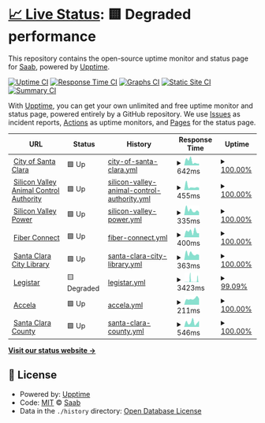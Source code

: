 # [📈 Live Status](https://touzesabine.github.io/uppdownn): <!--live status--> **🟨 Degraded performance**

This repository contains the open-source uptime monitor and status page for [Saab](https://touzesabine.github.io/uppdownn), powered by [Upptime](https://github.com/upptime/upptime).

[![Uptime CI](https://github.com/touzesabine/uppdownn/workflows/Uptime%20CI/badge.svg)](https://github.com/touzesabine/uppdownn/actions?query=workflow%3A%22Uptime+CI%22)
[![Response Time CI](https://github.com/touzesabine/uppdownn/workflows/Response%20Time%20CI/badge.svg)](https://github.com/touzesabine/uppdownn/actions?query=workflow%3A%22Response+Time+CI%22)
[![Graphs CI](https://github.com/touzesabine/uppdownn/workflows/Graphs%20CI/badge.svg)](https://github.com/touzesabine/uppdownn/actions?query=workflow%3A%22Graphs+CI%22)
[![Static Site CI](https://github.com/touzesabine/uppdownn/workflows/Static%20Site%20CI/badge.svg)](https://github.com/touzesabine/uppdownn/actions?query=workflow%3A%22Static+Site+CI%22)
[![Summary CI](https://github.com/touzesabine/uppdownn/workflows/Summary%20CI/badge.svg)](https://github.com/touzesabine/uppdownn/actions?query=workflow%3A%22Summary+CI%22)

With [Upptime](https://upptime.js.org), you can get your own unlimited and free uptime monitor and status page, powered entirely by a GitHub repository. We use [Issues](https://github.com/touzesabine/uppdownn/issues) as incident reports, [Actions](https://github.com/touzesabine/uppdownn/actions) as uptime monitors, and [Pages](https://touzesabine.github.io/uppdownn) for the status page.

<!--start: status pages-->
<!-- This summary is generated by Upptime (https://github.com/upptime/upptime) -->
<!-- Do not edit this manually, your changes will be overwritten -->
<!-- prettier-ignore -->
| URL | Status | History | Response Time | Uptime |
| --- | ------ | ------- | ------------- | ------ |
| <img alt="" src="https://icons.duckduckgo.com/ip3/www.santaclaraca.gov.ico" height="13"> [City of Santa Clara](https://www.santaclaraca.gov) | 🟩 Up | [city-of-santa-clara.yml](https://github.com/touzesabine/uppdownn/commits/HEAD/history/city-of-santa-clara.yml) | <details><summary><img alt="Response time graph" src="./graphs/city-of-santa-clara/response-time-week.png" height="20"> 642ms</summary><br><a href="https://touzesabine.github.io/uppdownn/history/city-of-santa-clara"><img alt="Response time 660" src="https://img.shields.io/endpoint?url=https%3A%2F%2Fraw.githubusercontent.com%2Ftouzesabine%2Fuppdownn%2FHEAD%2Fapi%2Fcity-of-santa-clara%2Fresponse-time.json"></a><br><a href="https://touzesabine.github.io/uppdownn/history/city-of-santa-clara"><img alt="24-hour response time 275" src="https://img.shields.io/endpoint?url=https%3A%2F%2Fraw.githubusercontent.com%2Ftouzesabine%2Fuppdownn%2FHEAD%2Fapi%2Fcity-of-santa-clara%2Fresponse-time-day.json"></a><br><a href="https://touzesabine.github.io/uppdownn/history/city-of-santa-clara"><img alt="7-day response time 642" src="https://img.shields.io/endpoint?url=https%3A%2F%2Fraw.githubusercontent.com%2Ftouzesabine%2Fuppdownn%2FHEAD%2Fapi%2Fcity-of-santa-clara%2Fresponse-time-week.json"></a><br><a href="https://touzesabine.github.io/uppdownn/history/city-of-santa-clara"><img alt="30-day response time 505" src="https://img.shields.io/endpoint?url=https%3A%2F%2Fraw.githubusercontent.com%2Ftouzesabine%2Fuppdownn%2FHEAD%2Fapi%2Fcity-of-santa-clara%2Fresponse-time-month.json"></a><br><a href="https://touzesabine.github.io/uppdownn/history/city-of-santa-clara"><img alt="1-year response time 643" src="https://img.shields.io/endpoint?url=https%3A%2F%2Fraw.githubusercontent.com%2Ftouzesabine%2Fuppdownn%2FHEAD%2Fapi%2Fcity-of-santa-clara%2Fresponse-time-year.json"></a></details> | <details><summary><a href="https://touzesabine.github.io/uppdownn/history/city-of-santa-clara">100.00%</a></summary><a href="https://touzesabine.github.io/uppdownn/history/city-of-santa-clara"><img alt="All-time uptime 95.75%" src="https://img.shields.io/endpoint?url=https%3A%2F%2Fraw.githubusercontent.com%2Ftouzesabine%2Fuppdownn%2FHEAD%2Fapi%2Fcity-of-santa-clara%2Fuptime.json"></a><br><a href="https://touzesabine.github.io/uppdownn/history/city-of-santa-clara"><img alt="24-hour uptime 100.00%" src="https://img.shields.io/endpoint?url=https%3A%2F%2Fraw.githubusercontent.com%2Ftouzesabine%2Fuppdownn%2FHEAD%2Fapi%2Fcity-of-santa-clara%2Fuptime-day.json"></a><br><a href="https://touzesabine.github.io/uppdownn/history/city-of-santa-clara"><img alt="7-day uptime 100.00%" src="https://img.shields.io/endpoint?url=https%3A%2F%2Fraw.githubusercontent.com%2Ftouzesabine%2Fuppdownn%2FHEAD%2Fapi%2Fcity-of-santa-clara%2Fuptime-week.json"></a><br><a href="https://touzesabine.github.io/uppdownn/history/city-of-santa-clara"><img alt="30-day uptime 95.01%" src="https://img.shields.io/endpoint?url=https%3A%2F%2Fraw.githubusercontent.com%2Ftouzesabine%2Fuppdownn%2FHEAD%2Fapi%2Fcity-of-santa-clara%2Fuptime-month.json"></a><br><a href="https://touzesabine.github.io/uppdownn/history/city-of-santa-clara"><img alt="1-year uptime 93.38%" src="https://img.shields.io/endpoint?url=https%3A%2F%2Fraw.githubusercontent.com%2Ftouzesabine%2Fuppdownn%2FHEAD%2Fapi%2Fcity-of-santa-clara%2Fuptime-year.json"></a></details>
| <img alt="" src="https://icons.duckduckgo.com/ip3/www.svaca.com.ico" height="13"> [Silicon Valley Animal Control Authority](https://www.svaca.com) | 🟩 Up | [silicon-valley-animal-control-authority.yml](https://github.com/touzesabine/uppdownn/commits/HEAD/history/silicon-valley-animal-control-authority.yml) | <details><summary><img alt="Response time graph" src="./graphs/silicon-valley-animal-control-authority/response-time-week.png" height="20"> 455ms</summary><br><a href="https://touzesabine.github.io/uppdownn/history/silicon-valley-animal-control-authority"><img alt="Response time 679" src="https://img.shields.io/endpoint?url=https%3A%2F%2Fraw.githubusercontent.com%2Ftouzesabine%2Fuppdownn%2FHEAD%2Fapi%2Fsilicon-valley-animal-control-authority%2Fresponse-time.json"></a><br><a href="https://touzesabine.github.io/uppdownn/history/silicon-valley-animal-control-authority"><img alt="24-hour response time 306" src="https://img.shields.io/endpoint?url=https%3A%2F%2Fraw.githubusercontent.com%2Ftouzesabine%2Fuppdownn%2FHEAD%2Fapi%2Fsilicon-valley-animal-control-authority%2Fresponse-time-day.json"></a><br><a href="https://touzesabine.github.io/uppdownn/history/silicon-valley-animal-control-authority"><img alt="7-day response time 455" src="https://img.shields.io/endpoint?url=https%3A%2F%2Fraw.githubusercontent.com%2Ftouzesabine%2Fuppdownn%2FHEAD%2Fapi%2Fsilicon-valley-animal-control-authority%2Fresponse-time-week.json"></a><br><a href="https://touzesabine.github.io/uppdownn/history/silicon-valley-animal-control-authority"><img alt="30-day response time 499" src="https://img.shields.io/endpoint?url=https%3A%2F%2Fraw.githubusercontent.com%2Ftouzesabine%2Fuppdownn%2FHEAD%2Fapi%2Fsilicon-valley-animal-control-authority%2Fresponse-time-month.json"></a><br><a href="https://touzesabine.github.io/uppdownn/history/silicon-valley-animal-control-authority"><img alt="1-year response time 668" src="https://img.shields.io/endpoint?url=https%3A%2F%2Fraw.githubusercontent.com%2Ftouzesabine%2Fuppdownn%2FHEAD%2Fapi%2Fsilicon-valley-animal-control-authority%2Fresponse-time-year.json"></a></details> | <details><summary><a href="https://touzesabine.github.io/uppdownn/history/silicon-valley-animal-control-authority">100.00%</a></summary><a href="https://touzesabine.github.io/uppdownn/history/silicon-valley-animal-control-authority"><img alt="All-time uptime 95.74%" src="https://img.shields.io/endpoint?url=https%3A%2F%2Fraw.githubusercontent.com%2Ftouzesabine%2Fuppdownn%2FHEAD%2Fapi%2Fsilicon-valley-animal-control-authority%2Fuptime.json"></a><br><a href="https://touzesabine.github.io/uppdownn/history/silicon-valley-animal-control-authority"><img alt="24-hour uptime 100.00%" src="https://img.shields.io/endpoint?url=https%3A%2F%2Fraw.githubusercontent.com%2Ftouzesabine%2Fuppdownn%2FHEAD%2Fapi%2Fsilicon-valley-animal-control-authority%2Fuptime-day.json"></a><br><a href="https://touzesabine.github.io/uppdownn/history/silicon-valley-animal-control-authority"><img alt="7-day uptime 100.00%" src="https://img.shields.io/endpoint?url=https%3A%2F%2Fraw.githubusercontent.com%2Ftouzesabine%2Fuppdownn%2FHEAD%2Fapi%2Fsilicon-valley-animal-control-authority%2Fuptime-week.json"></a><br><a href="https://touzesabine.github.io/uppdownn/history/silicon-valley-animal-control-authority"><img alt="30-day uptime 95.09%" src="https://img.shields.io/endpoint?url=https%3A%2F%2Fraw.githubusercontent.com%2Ftouzesabine%2Fuppdownn%2FHEAD%2Fapi%2Fsilicon-valley-animal-control-authority%2Fuptime-month.json"></a><br><a href="https://touzesabine.github.io/uppdownn/history/silicon-valley-animal-control-authority"><img alt="1-year uptime 93.35%" src="https://img.shields.io/endpoint?url=https%3A%2F%2Fraw.githubusercontent.com%2Ftouzesabine%2Fuppdownn%2FHEAD%2Fapi%2Fsilicon-valley-animal-control-authority%2Fuptime-year.json"></a></details>
| <img alt="" src="https://icons.duckduckgo.com/ip3/www.siliconvalleypower.com.ico" height="13"> [Silicon Valley Power](https://www.siliconvalleypower.com) | 🟩 Up | [silicon-valley-power.yml](https://github.com/touzesabine/uppdownn/commits/HEAD/history/silicon-valley-power.yml) | <details><summary><img alt="Response time graph" src="./graphs/silicon-valley-power/response-time-week.png" height="20"> 335ms</summary><br><a href="https://touzesabine.github.io/uppdownn/history/silicon-valley-power"><img alt="Response time 616" src="https://img.shields.io/endpoint?url=https%3A%2F%2Fraw.githubusercontent.com%2Ftouzesabine%2Fuppdownn%2FHEAD%2Fapi%2Fsilicon-valley-power%2Fresponse-time.json"></a><br><a href="https://touzesabine.github.io/uppdownn/history/silicon-valley-power"><img alt="24-hour response time 213" src="https://img.shields.io/endpoint?url=https%3A%2F%2Fraw.githubusercontent.com%2Ftouzesabine%2Fuppdownn%2FHEAD%2Fapi%2Fsilicon-valley-power%2Fresponse-time-day.json"></a><br><a href="https://touzesabine.github.io/uppdownn/history/silicon-valley-power"><img alt="7-day response time 335" src="https://img.shields.io/endpoint?url=https%3A%2F%2Fraw.githubusercontent.com%2Ftouzesabine%2Fuppdownn%2FHEAD%2Fapi%2Fsilicon-valley-power%2Fresponse-time-week.json"></a><br><a href="https://touzesabine.github.io/uppdownn/history/silicon-valley-power"><img alt="30-day response time 351" src="https://img.shields.io/endpoint?url=https%3A%2F%2Fraw.githubusercontent.com%2Ftouzesabine%2Fuppdownn%2FHEAD%2Fapi%2Fsilicon-valley-power%2Fresponse-time-month.json"></a><br><a href="https://touzesabine.github.io/uppdownn/history/silicon-valley-power"><img alt="1-year response time 607" src="https://img.shields.io/endpoint?url=https%3A%2F%2Fraw.githubusercontent.com%2Ftouzesabine%2Fuppdownn%2FHEAD%2Fapi%2Fsilicon-valley-power%2Fresponse-time-year.json"></a></details> | <details><summary><a href="https://touzesabine.github.io/uppdownn/history/silicon-valley-power">100.00%</a></summary><a href="https://touzesabine.github.io/uppdownn/history/silicon-valley-power"><img alt="All-time uptime 95.73%" src="https://img.shields.io/endpoint?url=https%3A%2F%2Fraw.githubusercontent.com%2Ftouzesabine%2Fuppdownn%2FHEAD%2Fapi%2Fsilicon-valley-power%2Fuptime.json"></a><br><a href="https://touzesabine.github.io/uppdownn/history/silicon-valley-power"><img alt="24-hour uptime 100.00%" src="https://img.shields.io/endpoint?url=https%3A%2F%2Fraw.githubusercontent.com%2Ftouzesabine%2Fuppdownn%2FHEAD%2Fapi%2Fsilicon-valley-power%2Fuptime-day.json"></a><br><a href="https://touzesabine.github.io/uppdownn/history/silicon-valley-power"><img alt="7-day uptime 100.00%" src="https://img.shields.io/endpoint?url=https%3A%2F%2Fraw.githubusercontent.com%2Ftouzesabine%2Fuppdownn%2FHEAD%2Fapi%2Fsilicon-valley-power%2Fuptime-week.json"></a><br><a href="https://touzesabine.github.io/uppdownn/history/silicon-valley-power"><img alt="30-day uptime 95.09%" src="https://img.shields.io/endpoint?url=https%3A%2F%2Fraw.githubusercontent.com%2Ftouzesabine%2Fuppdownn%2FHEAD%2Fapi%2Fsilicon-valley-power%2Fuptime-month.json"></a><br><a href="https://touzesabine.github.io/uppdownn/history/silicon-valley-power"><img alt="1-year uptime 93.35%" src="https://img.shields.io/endpoint?url=https%3A%2F%2Fraw.githubusercontent.com%2Ftouzesabine%2Fuppdownn%2FHEAD%2Fapi%2Fsilicon-valley-power%2Fuptime-year.json"></a></details>
| <img alt="" src="https://icons.duckduckgo.com/ip3/www.svpfiber.com.ico" height="13"> [Fiber Connect](https://www.svpfiber.com) | 🟩 Up | [fiber-connect.yml](https://github.com/touzesabine/uppdownn/commits/HEAD/history/fiber-connect.yml) | <details><summary><img alt="Response time graph" src="./graphs/fiber-connect/response-time-week.png" height="20"> 400ms</summary><br><a href="https://touzesabine.github.io/uppdownn/history/fiber-connect"><img alt="Response time 487" src="https://img.shields.io/endpoint?url=https%3A%2F%2Fraw.githubusercontent.com%2Ftouzesabine%2Fuppdownn%2FHEAD%2Fapi%2Ffiber-connect%2Fresponse-time.json"></a><br><a href="https://touzesabine.github.io/uppdownn/history/fiber-connect"><img alt="24-hour response time 275" src="https://img.shields.io/endpoint?url=https%3A%2F%2Fraw.githubusercontent.com%2Ftouzesabine%2Fuppdownn%2FHEAD%2Fapi%2Ffiber-connect%2Fresponse-time-day.json"></a><br><a href="https://touzesabine.github.io/uppdownn/history/fiber-connect"><img alt="7-day response time 400" src="https://img.shields.io/endpoint?url=https%3A%2F%2Fraw.githubusercontent.com%2Ftouzesabine%2Fuppdownn%2FHEAD%2Fapi%2Ffiber-connect%2Fresponse-time-week.json"></a><br><a href="https://touzesabine.github.io/uppdownn/history/fiber-connect"><img alt="30-day response time 361" src="https://img.shields.io/endpoint?url=https%3A%2F%2Fraw.githubusercontent.com%2Ftouzesabine%2Fuppdownn%2FHEAD%2Fapi%2Ffiber-connect%2Fresponse-time-month.json"></a><br><a href="https://touzesabine.github.io/uppdownn/history/fiber-connect"><img alt="1-year response time 478" src="https://img.shields.io/endpoint?url=https%3A%2F%2Fraw.githubusercontent.com%2Ftouzesabine%2Fuppdownn%2FHEAD%2Fapi%2Ffiber-connect%2Fresponse-time-year.json"></a></details> | <details><summary><a href="https://touzesabine.github.io/uppdownn/history/fiber-connect">100.00%</a></summary><a href="https://touzesabine.github.io/uppdownn/history/fiber-connect"><img alt="All-time uptime 95.73%" src="https://img.shields.io/endpoint?url=https%3A%2F%2Fraw.githubusercontent.com%2Ftouzesabine%2Fuppdownn%2FHEAD%2Fapi%2Ffiber-connect%2Fuptime.json"></a><br><a href="https://touzesabine.github.io/uppdownn/history/fiber-connect"><img alt="24-hour uptime 100.00%" src="https://img.shields.io/endpoint?url=https%3A%2F%2Fraw.githubusercontent.com%2Ftouzesabine%2Fuppdownn%2FHEAD%2Fapi%2Ffiber-connect%2Fuptime-day.json"></a><br><a href="https://touzesabine.github.io/uppdownn/history/fiber-connect"><img alt="7-day uptime 100.00%" src="https://img.shields.io/endpoint?url=https%3A%2F%2Fraw.githubusercontent.com%2Ftouzesabine%2Fuppdownn%2FHEAD%2Fapi%2Ffiber-connect%2Fuptime-week.json"></a><br><a href="https://touzesabine.github.io/uppdownn/history/fiber-connect"><img alt="30-day uptime 95.09%" src="https://img.shields.io/endpoint?url=https%3A%2F%2Fraw.githubusercontent.com%2Ftouzesabine%2Fuppdownn%2FHEAD%2Fapi%2Ffiber-connect%2Fuptime-month.json"></a><br><a href="https://touzesabine.github.io/uppdownn/history/fiber-connect"><img alt="1-year uptime 93.35%" src="https://img.shields.io/endpoint?url=https%3A%2F%2Fraw.githubusercontent.com%2Ftouzesabine%2Fuppdownn%2FHEAD%2Fapi%2Ffiber-connect%2Fuptime-year.json"></a></details>
| <img alt="" src="https://icons.duckduckgo.com/ip3/www.sclibrary.org.ico" height="13"> [Santa Clara City Library](https://www.sclibrary.org) | 🟩 Up | [santa-clara-city-library.yml](https://github.com/touzesabine/uppdownn/commits/HEAD/history/santa-clara-city-library.yml) | <details><summary><img alt="Response time graph" src="./graphs/santa-clara-city-library/response-time-week.png" height="20"> 363ms</summary><br><a href="https://touzesabine.github.io/uppdownn/history/santa-clara-city-library"><img alt="Response time 538" src="https://img.shields.io/endpoint?url=https%3A%2F%2Fraw.githubusercontent.com%2Ftouzesabine%2Fuppdownn%2FHEAD%2Fapi%2Fsanta-clara-city-library%2Fresponse-time.json"></a><br><a href="https://touzesabine.github.io/uppdownn/history/santa-clara-city-library"><img alt="24-hour response time 298" src="https://img.shields.io/endpoint?url=https%3A%2F%2Fraw.githubusercontent.com%2Ftouzesabine%2Fuppdownn%2FHEAD%2Fapi%2Fsanta-clara-city-library%2Fresponse-time-day.json"></a><br><a href="https://touzesabine.github.io/uppdownn/history/santa-clara-city-library"><img alt="7-day response time 363" src="https://img.shields.io/endpoint?url=https%3A%2F%2Fraw.githubusercontent.com%2Ftouzesabine%2Fuppdownn%2FHEAD%2Fapi%2Fsanta-clara-city-library%2Fresponse-time-week.json"></a><br><a href="https://touzesabine.github.io/uppdownn/history/santa-clara-city-library"><img alt="30-day response time 389" src="https://img.shields.io/endpoint?url=https%3A%2F%2Fraw.githubusercontent.com%2Ftouzesabine%2Fuppdownn%2FHEAD%2Fapi%2Fsanta-clara-city-library%2Fresponse-time-month.json"></a><br><a href="https://touzesabine.github.io/uppdownn/history/santa-clara-city-library"><img alt="1-year response time 536" src="https://img.shields.io/endpoint?url=https%3A%2F%2Fraw.githubusercontent.com%2Ftouzesabine%2Fuppdownn%2FHEAD%2Fapi%2Fsanta-clara-city-library%2Fresponse-time-year.json"></a></details> | <details><summary><a href="https://touzesabine.github.io/uppdownn/history/santa-clara-city-library">100.00%</a></summary><a href="https://touzesabine.github.io/uppdownn/history/santa-clara-city-library"><img alt="All-time uptime 95.73%" src="https://img.shields.io/endpoint?url=https%3A%2F%2Fraw.githubusercontent.com%2Ftouzesabine%2Fuppdownn%2FHEAD%2Fapi%2Fsanta-clara-city-library%2Fuptime.json"></a><br><a href="https://touzesabine.github.io/uppdownn/history/santa-clara-city-library"><img alt="24-hour uptime 100.00%" src="https://img.shields.io/endpoint?url=https%3A%2F%2Fraw.githubusercontent.com%2Ftouzesabine%2Fuppdownn%2FHEAD%2Fapi%2Fsanta-clara-city-library%2Fuptime-day.json"></a><br><a href="https://touzesabine.github.io/uppdownn/history/santa-clara-city-library"><img alt="7-day uptime 100.00%" src="https://img.shields.io/endpoint?url=https%3A%2F%2Fraw.githubusercontent.com%2Ftouzesabine%2Fuppdownn%2FHEAD%2Fapi%2Fsanta-clara-city-library%2Fuptime-week.json"></a><br><a href="https://touzesabine.github.io/uppdownn/history/santa-clara-city-library"><img alt="30-day uptime 95.09%" src="https://img.shields.io/endpoint?url=https%3A%2F%2Fraw.githubusercontent.com%2Ftouzesabine%2Fuppdownn%2FHEAD%2Fapi%2Fsanta-clara-city-library%2Fuptime-month.json"></a><br><a href="https://touzesabine.github.io/uppdownn/history/santa-clara-city-library"><img alt="1-year uptime 93.34%" src="https://img.shields.io/endpoint?url=https%3A%2F%2Fraw.githubusercontent.com%2Ftouzesabine%2Fuppdownn%2FHEAD%2Fapi%2Fsanta-clara-city-library%2Fuptime-year.json"></a></details>
| <img alt="" src="https://icons.duckduckgo.com/ip3/santaclara.legistar.com.ico" height="13"> [Legistar](https://santaclara.legistar.com/) | 🟨 Degraded | [legistar.yml](https://github.com/touzesabine/uppdownn/commits/HEAD/history/legistar.yml) | <details><summary><img alt="Response time graph" src="./graphs/legistar/response-time-week.png" height="20"> 3423ms</summary><br><a href="https://touzesabine.github.io/uppdownn/history/legistar"><img alt="Response time 756" src="https://img.shields.io/endpoint?url=https%3A%2F%2Fraw.githubusercontent.com%2Ftouzesabine%2Fuppdownn%2FHEAD%2Fapi%2Flegistar%2Fresponse-time.json"></a><br><a href="https://touzesabine.github.io/uppdownn/history/legistar"><img alt="24-hour response time 7343" src="https://img.shields.io/endpoint?url=https%3A%2F%2Fraw.githubusercontent.com%2Ftouzesabine%2Fuppdownn%2FHEAD%2Fapi%2Flegistar%2Fresponse-time-day.json"></a><br><a href="https://touzesabine.github.io/uppdownn/history/legistar"><img alt="7-day response time 3423" src="https://img.shields.io/endpoint?url=https%3A%2F%2Fraw.githubusercontent.com%2Ftouzesabine%2Fuppdownn%2FHEAD%2Fapi%2Flegistar%2Fresponse-time-week.json"></a><br><a href="https://touzesabine.github.io/uppdownn/history/legistar"><img alt="30-day response time 1787" src="https://img.shields.io/endpoint?url=https%3A%2F%2Fraw.githubusercontent.com%2Ftouzesabine%2Fuppdownn%2FHEAD%2Fapi%2Flegistar%2Fresponse-time-month.json"></a><br><a href="https://touzesabine.github.io/uppdownn/history/legistar"><img alt="1-year response time 857" src="https://img.shields.io/endpoint?url=https%3A%2F%2Fraw.githubusercontent.com%2Ftouzesabine%2Fuppdownn%2FHEAD%2Fapi%2Flegistar%2Fresponse-time-year.json"></a></details> | <details><summary><a href="https://touzesabine.github.io/uppdownn/history/legistar">99.09%</a></summary><a href="https://touzesabine.github.io/uppdownn/history/legistar"><img alt="All-time uptime 99.97%" src="https://img.shields.io/endpoint?url=https%3A%2F%2Fraw.githubusercontent.com%2Ftouzesabine%2Fuppdownn%2FHEAD%2Fapi%2Flegistar%2Fuptime.json"></a><br><a href="https://touzesabine.github.io/uppdownn/history/legistar"><img alt="24-hour uptime 97.78%" src="https://img.shields.io/endpoint?url=https%3A%2F%2Fraw.githubusercontent.com%2Ftouzesabine%2Fuppdownn%2FHEAD%2Fapi%2Flegistar%2Fuptime-day.json"></a><br><a href="https://touzesabine.github.io/uppdownn/history/legistar"><img alt="7-day uptime 99.09%" src="https://img.shields.io/endpoint?url=https%3A%2F%2Fraw.githubusercontent.com%2Ftouzesabine%2Fuppdownn%2FHEAD%2Fapi%2Flegistar%2Fuptime-week.json"></a><br><a href="https://touzesabine.github.io/uppdownn/history/legistar"><img alt="30-day uptime 99.79%" src="https://img.shields.io/endpoint?url=https%3A%2F%2Fraw.githubusercontent.com%2Ftouzesabine%2Fuppdownn%2FHEAD%2Fapi%2Flegistar%2Fuptime-month.json"></a><br><a href="https://touzesabine.github.io/uppdownn/history/legistar"><img alt="1-year uptime 99.96%" src="https://img.shields.io/endpoint?url=https%3A%2F%2Fraw.githubusercontent.com%2Ftouzesabine%2Fuppdownn%2FHEAD%2Fapi%2Flegistar%2Fuptime-year.json"></a></details>
| <img alt="" src="https://icons.duckduckgo.com/ip3/aca-prod.accela.com.ico" height="13"> [Accela](https://aca-prod.accela.com/santaclara) | 🟩 Up | [accela.yml](https://github.com/touzesabine/uppdownn/commits/HEAD/history/accela.yml) | <details><summary><img alt="Response time graph" src="./graphs/accela/response-time-week.png" height="20"> 211ms</summary><br><a href="https://touzesabine.github.io/uppdownn/history/accela"><img alt="Response time 581" src="https://img.shields.io/endpoint?url=https%3A%2F%2Fraw.githubusercontent.com%2Ftouzesabine%2Fuppdownn%2FHEAD%2Fapi%2Faccela%2Fresponse-time.json"></a><br><a href="https://touzesabine.github.io/uppdownn/history/accela"><img alt="24-hour response time 211" src="https://img.shields.io/endpoint?url=https%3A%2F%2Fraw.githubusercontent.com%2Ftouzesabine%2Fuppdownn%2FHEAD%2Fapi%2Faccela%2Fresponse-time-day.json"></a><br><a href="https://touzesabine.github.io/uppdownn/history/accela"><img alt="7-day response time 211" src="https://img.shields.io/endpoint?url=https%3A%2F%2Fraw.githubusercontent.com%2Ftouzesabine%2Fuppdownn%2FHEAD%2Fapi%2Faccela%2Fresponse-time-week.json"></a><br><a href="https://touzesabine.github.io/uppdownn/history/accela"><img alt="30-day response time 259" src="https://img.shields.io/endpoint?url=https%3A%2F%2Fraw.githubusercontent.com%2Ftouzesabine%2Fuppdownn%2FHEAD%2Fapi%2Faccela%2Fresponse-time-month.json"></a><br><a href="https://touzesabine.github.io/uppdownn/history/accela"><img alt="1-year response time 602" src="https://img.shields.io/endpoint?url=https%3A%2F%2Fraw.githubusercontent.com%2Ftouzesabine%2Fuppdownn%2FHEAD%2Fapi%2Faccela%2Fresponse-time-year.json"></a></details> | <details><summary><a href="https://touzesabine.github.io/uppdownn/history/accela">100.00%</a></summary><a href="https://touzesabine.github.io/uppdownn/history/accela"><img alt="All-time uptime 99.83%" src="https://img.shields.io/endpoint?url=https%3A%2F%2Fraw.githubusercontent.com%2Ftouzesabine%2Fuppdownn%2FHEAD%2Fapi%2Faccela%2Fuptime.json"></a><br><a href="https://touzesabine.github.io/uppdownn/history/accela"><img alt="24-hour uptime 100.00%" src="https://img.shields.io/endpoint?url=https%3A%2F%2Fraw.githubusercontent.com%2Ftouzesabine%2Fuppdownn%2FHEAD%2Fapi%2Faccela%2Fuptime-day.json"></a><br><a href="https://touzesabine.github.io/uppdownn/history/accela"><img alt="7-day uptime 100.00%" src="https://img.shields.io/endpoint?url=https%3A%2F%2Fraw.githubusercontent.com%2Ftouzesabine%2Fuppdownn%2FHEAD%2Fapi%2Faccela%2Fuptime-week.json"></a><br><a href="https://touzesabine.github.io/uppdownn/history/accela"><img alt="30-day uptime 99.93%" src="https://img.shields.io/endpoint?url=https%3A%2F%2Fraw.githubusercontent.com%2Ftouzesabine%2Fuppdownn%2FHEAD%2Fapi%2Faccela%2Fuptime-month.json"></a><br><a href="https://touzesabine.github.io/uppdownn/history/accela"><img alt="1-year uptime 99.80%" src="https://img.shields.io/endpoint?url=https%3A%2F%2Fraw.githubusercontent.com%2Ftouzesabine%2Fuppdownn%2FHEAD%2Fapi%2Faccela%2Fuptime-year.json"></a></details>
| <img alt="" src="https://icons.duckduckgo.com/ip3/home.sccgov.org.ico" height="13"> [Santa Clara County](https://home.sccgov.org/home) | 🟩 Up | [santa-clara-county.yml](https://github.com/touzesabine/uppdownn/commits/HEAD/history/santa-clara-county.yml) | <details><summary><img alt="Response time graph" src="./graphs/santa-clara-county/response-time-week.png" height="20"> 546ms</summary><br><a href="https://touzesabine.github.io/uppdownn/history/santa-clara-county"><img alt="Response time 535" src="https://img.shields.io/endpoint?url=https%3A%2F%2Fraw.githubusercontent.com%2Ftouzesabine%2Fuppdownn%2FHEAD%2Fapi%2Fsanta-clara-county%2Fresponse-time.json"></a><br><a href="https://touzesabine.github.io/uppdownn/history/santa-clara-county"><img alt="24-hour response time 725" src="https://img.shields.io/endpoint?url=https%3A%2F%2Fraw.githubusercontent.com%2Ftouzesabine%2Fuppdownn%2FHEAD%2Fapi%2Fsanta-clara-county%2Fresponse-time-day.json"></a><br><a href="https://touzesabine.github.io/uppdownn/history/santa-clara-county"><img alt="7-day response time 546" src="https://img.shields.io/endpoint?url=https%3A%2F%2Fraw.githubusercontent.com%2Ftouzesabine%2Fuppdownn%2FHEAD%2Fapi%2Fsanta-clara-county%2Fresponse-time-week.json"></a><br><a href="https://touzesabine.github.io/uppdownn/history/santa-clara-county"><img alt="30-day response time 1043" src="https://img.shields.io/endpoint?url=https%3A%2F%2Fraw.githubusercontent.com%2Ftouzesabine%2Fuppdownn%2FHEAD%2Fapi%2Fsanta-clara-county%2Fresponse-time-month.json"></a><br><a href="https://touzesabine.github.io/uppdownn/history/santa-clara-county"><img alt="1-year response time 586" src="https://img.shields.io/endpoint?url=https%3A%2F%2Fraw.githubusercontent.com%2Ftouzesabine%2Fuppdownn%2FHEAD%2Fapi%2Fsanta-clara-county%2Fresponse-time-year.json"></a></details> | <details><summary><a href="https://touzesabine.github.io/uppdownn/history/santa-clara-county">100.00%</a></summary><a href="https://touzesabine.github.io/uppdownn/history/santa-clara-county"><img alt="All-time uptime 8.05%" src="https://img.shields.io/endpoint?url=https%3A%2F%2Fraw.githubusercontent.com%2Ftouzesabine%2Fuppdownn%2FHEAD%2Fapi%2Fsanta-clara-county%2Fuptime.json"></a><br><a href="https://touzesabine.github.io/uppdownn/history/santa-clara-county"><img alt="24-hour uptime 100.00%" src="https://img.shields.io/endpoint?url=https%3A%2F%2Fraw.githubusercontent.com%2Ftouzesabine%2Fuppdownn%2FHEAD%2Fapi%2Fsanta-clara-county%2Fuptime-day.json"></a><br><a href="https://touzesabine.github.io/uppdownn/history/santa-clara-county"><img alt="7-day uptime 100.00%" src="https://img.shields.io/endpoint?url=https%3A%2F%2Fraw.githubusercontent.com%2Ftouzesabine%2Fuppdownn%2FHEAD%2Fapi%2Fsanta-clara-county%2Fuptime-week.json"></a><br><a href="https://touzesabine.github.io/uppdownn/history/santa-clara-county"><img alt="30-day uptime 99.72%" src="https://img.shields.io/endpoint?url=https%3A%2F%2Fraw.githubusercontent.com%2Ftouzesabine%2Fuppdownn%2FHEAD%2Fapi%2Fsanta-clara-county%2Fuptime-month.json"></a><br><a href="https://touzesabine.github.io/uppdownn/history/santa-clara-county"><img alt="1-year uptime 11.91%" src="https://img.shields.io/endpoint?url=https%3A%2F%2Fraw.githubusercontent.com%2Ftouzesabine%2Fuppdownn%2FHEAD%2Fapi%2Fsanta-clara-county%2Fuptime-year.json"></a></details>

<!--end: status pages-->

[**Visit our status website →**](https://touzesabine.github.io/uppdownn)

## 📄 License

- Powered by: [Upptime](https://github.com/upptime/upptime)
- Code: [MIT](./LICENSE) © [Saab](https://touzesabine.github.io/uppdownn)
- Data in the `./history` directory: [Open Database License](https://opendatacommons.org/licenses/odbl/1-0/)
